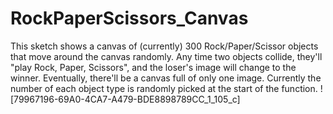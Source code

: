 # RockPaperScissors_Canvas

This sketch shows a canvas of (currently) 300 Rock/Paper/Scissor objects that move around the canvas randomly. 
Any time two objects collide, they'll "play Rock, Paper, Scissors", and the loser's image will change to the winner. Eventually, there'll be a canvas full
of only one image. Currently the number of each object type is randomly picked at the start of the function. 
![79967196-69A0-4CA7-A479-BDE8898789CC_1_105_c]
